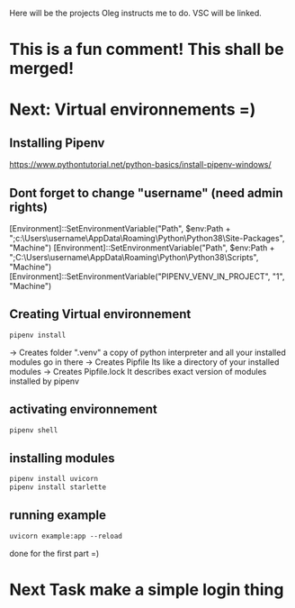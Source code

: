 Here will be the projects Oleg instructs me to do.
VSC will be linked.
# This is a fun comment! This shall be merged!


# Next: Virtual environnements =)
## Installing Pipenv
https://www.pythontutorial.net/python-basics/install-pipenv-windows/

## Dont forget to change "username" (need admin rights)
[Environment]::SetEnvironmentVariable("Path", $env:Path + ";c:\Users\username\AppData\Roaming\Python\Python38\Site-Packages", "Machine")
[Environment]::SetEnvironmentVariable("Path", $env:Path + ";C:\Users\username\AppData\Roaming\Python\Python38\Scripts", "Machine")
[Environment]::SetEnvironmentVariable("PIPENV_VENV_IN_PROJECT", "1", "Machine")

## Creating Virtual environnement
```ps
pipenv install
```

-> Creates folder ".venv"
    a copy of python interpreter and all your installed modules go in there
-> Creates Pipfile
    Its like a directory of your installed modules
-> Creates Pipfile.lock
    It describes exact version of modules installed by pipenv


## activating environnement
```ps
pipenv shell
```

## installing modules
```ps
pipenv install uvicorn
pipenv install starlette
```

## running example
```ps
uvicorn example:app --reload
```

done for the first part =)

# Next Task make a simple login thing
